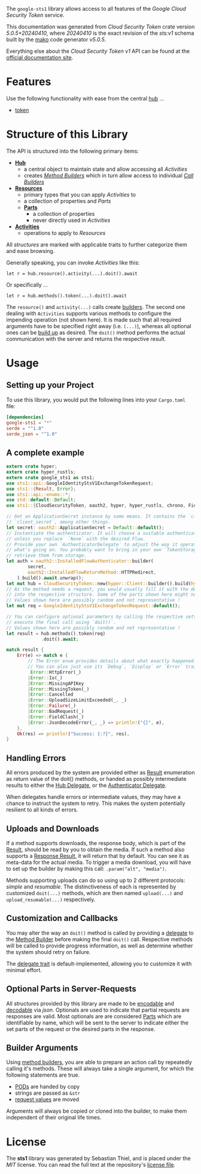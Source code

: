 <!---
DO NOT EDIT !
This file was generated automatically from 'src/generator/templates/api/README.md.mako'
DO NOT EDIT !
-->
The `google-sts1` library allows access to all features of the *Google Cloud Security Token* service.

This documentation was generated from *Cloud Security Token* crate version *5.0.5+20240410*, where *20240410* is the exact revision of the *sts:v1* schema built by the [mako](http://www.makotemplates.org/) code generator *v5.0.5*.

Everything else about the *Cloud Security Token* *v1* API can be found at the
[official documentation site](http://cloud.google.com/iam/docs/workload-identity-federation).
# Features

Use the following functionality with ease from the central [hub](https://docs.rs/google-sts1/5.0.5+20240410/google_sts1/CloudSecurityToken) ...


* [token](https://docs.rs/google-sts1/5.0.5+20240410/google_sts1/api::MethodTokenCall)



# Structure of this Library

The API is structured into the following primary items:

* **[Hub](https://docs.rs/google-sts1/5.0.5+20240410/google_sts1/CloudSecurityToken)**
    * a central object to maintain state and allow accessing all *Activities*
    * creates [*Method Builders*](https://docs.rs/google-sts1/5.0.5+20240410/google_sts1/client::MethodsBuilder) which in turn
      allow access to individual [*Call Builders*](https://docs.rs/google-sts1/5.0.5+20240410/google_sts1/client::CallBuilder)
* **[Resources](https://docs.rs/google-sts1/5.0.5+20240410/google_sts1/client::Resource)**
    * primary types that you can apply *Activities* to
    * a collection of properties and *Parts*
    * **[Parts](https://docs.rs/google-sts1/5.0.5+20240410/google_sts1/client::Part)**
        * a collection of properties
        * never directly used in *Activities*
* **[Activities](https://docs.rs/google-sts1/5.0.5+20240410/google_sts1/client::CallBuilder)**
    * operations to apply to *Resources*

All *structures* are marked with applicable traits to further categorize them and ease browsing.

Generally speaking, you can invoke *Activities* like this:

```Rust,ignore
let r = hub.resource().activity(...).doit().await
```

Or specifically ...

```ignore
let r = hub.methods().token(...).doit().await
```

The `resource()` and `activity(...)` calls create [builders][builder-pattern]. The second one dealing with `Activities`
supports various methods to configure the impending operation (not shown here). It is made such that all required arguments have to be
specified right away (i.e. `(...)`), whereas all optional ones can be [build up][builder-pattern] as desired.
The `doit()` method performs the actual communication with the server and returns the respective result.

# Usage

## Setting up your Project

To use this library, you would put the following lines into your `Cargo.toml` file:

```toml
[dependencies]
google-sts1 = "*"
serde = "^1.0"
serde_json = "^1.0"
```

## A complete example

```Rust
extern crate hyper;
extern crate hyper_rustls;
extern crate google_sts1 as sts1;
use sts1::api::GoogleIdentityStsV1ExchangeTokenRequest;
use sts1::{Result, Error};
use sts1::api::enums::*;
use std::default::Default;
use sts1::{CloudSecurityToken, oauth2, hyper, hyper_rustls, chrono, FieldMask};

// Get an ApplicationSecret instance by some means. It contains the `client_id` and
// `client_secret`, among other things.
let secret: oauth2::ApplicationSecret = Default::default();
// Instantiate the authenticator. It will choose a suitable authentication flow for you,
// unless you replace  `None` with the desired Flow.
// Provide your own `AuthenticatorDelegate` to adjust the way it operates and get feedback about
// what's going on. You probably want to bring in your own `TokenStorage` to persist tokens and
// retrieve them from storage.
let auth = oauth2::InstalledFlowAuthenticator::builder(
        secret,
        oauth2::InstalledFlowReturnMethod::HTTPRedirect,
    ).build().await.unwrap();
let mut hub = CloudSecurityToken::new(hyper::Client::builder().build(hyper_rustls::HttpsConnectorBuilder::new().with_native_roots().unwrap().https_or_http().enable_http1().build()), auth);
// As the method needs a request, you would usually fill it with the desired information
// into the respective structure. Some of the parts shown here might not be applicable !
// Values shown here are possibly random and not representative !
let mut req = GoogleIdentityStsV1ExchangeTokenRequest::default();

// You can configure optional parameters by calling the respective setters at will, and
// execute the final call using `doit()`.
// Values shown here are possibly random and not representative !
let result = hub.methods().token(req)
             .doit().await;

match result {
    Err(e) => match e {
        // The Error enum provides details about what exactly happened.
        // You can also just use its `Debug`, `Display` or `Error` traits
         Error::HttpError(_)
        |Error::Io(_)
        |Error::MissingAPIKey
        |Error::MissingToken(_)
        |Error::Cancelled
        |Error::UploadSizeLimitExceeded(_, _)
        |Error::Failure(_)
        |Error::BadRequest(_)
        |Error::FieldClash(_)
        |Error::JsonDecodeError(_, _) => println!("{}", e),
    },
    Ok(res) => println!("Success: {:?}", res),
}

```
## Handling Errors

All errors produced by the system are provided either as [Result](https://docs.rs/google-sts1/5.0.5+20240410/google_sts1/client::Result) enumeration as return value of
the doit() methods, or handed as possibly intermediate results to either the
[Hub Delegate](https://docs.rs/google-sts1/5.0.5+20240410/google_sts1/client::Delegate), or the [Authenticator Delegate](https://docs.rs/yup-oauth2/*/yup_oauth2/trait.AuthenticatorDelegate.html).

When delegates handle errors or intermediate values, they may have a chance to instruct the system to retry. This
makes the system potentially resilient to all kinds of errors.

## Uploads and Downloads
If a method supports downloads, the response body, which is part of the [Result](https://docs.rs/google-sts1/5.0.5+20240410/google_sts1/client::Result), should be
read by you to obtain the media.
If such a method also supports a [Response Result](https://docs.rs/google-sts1/5.0.5+20240410/google_sts1/client::ResponseResult), it will return that by default.
You can see it as meta-data for the actual media. To trigger a media download, you will have to set up the builder by making
this call: `.param("alt", "media")`.

Methods supporting uploads can do so using up to 2 different protocols:
*simple* and *resumable*. The distinctiveness of each is represented by customized
`doit(...)` methods, which are then named `upload(...)` and `upload_resumable(...)` respectively.

## Customization and Callbacks

You may alter the way an `doit()` method is called by providing a [delegate](https://docs.rs/google-sts1/5.0.5+20240410/google_sts1/client::Delegate) to the
[Method Builder](https://docs.rs/google-sts1/5.0.5+20240410/google_sts1/client::CallBuilder) before making the final `doit()` call.
Respective methods will be called to provide progress information, as well as determine whether the system should
retry on failure.

The [delegate trait](https://docs.rs/google-sts1/5.0.5+20240410/google_sts1/client::Delegate) is default-implemented, allowing you to customize it with minimal effort.

## Optional Parts in Server-Requests

All structures provided by this library are made to be [encodable](https://docs.rs/google-sts1/5.0.5+20240410/google_sts1/client::RequestValue) and
[decodable](https://docs.rs/google-sts1/5.0.5+20240410/google_sts1/client::ResponseResult) via *json*. Optionals are used to indicate that partial requests are responses
are valid.
Most optionals are are considered [Parts](https://docs.rs/google-sts1/5.0.5+20240410/google_sts1/client::Part) which are identifiable by name, which will be sent to
the server to indicate either the set parts of the request or the desired parts in the response.

## Builder Arguments

Using [method builders](https://docs.rs/google-sts1/5.0.5+20240410/google_sts1/client::CallBuilder), you are able to prepare an action call by repeatedly calling it's methods.
These will always take a single argument, for which the following statements are true.

* [PODs][wiki-pod] are handed by copy
* strings are passed as `&str`
* [request values](https://docs.rs/google-sts1/5.0.5+20240410/google_sts1/client::RequestValue) are moved

Arguments will always be copied or cloned into the builder, to make them independent of their original life times.

[wiki-pod]: http://en.wikipedia.org/wiki/Plain_old_data_structure
[builder-pattern]: http://en.wikipedia.org/wiki/Builder_pattern
[google-go-api]: https://github.com/google/google-api-go-client

# License
The **sts1** library was generated by Sebastian Thiel, and is placed
under the *MIT* license.
You can read the full text at the repository's [license file][repo-license].

[repo-license]: https://github.com/Byron/google-apis-rsblob/main/LICENSE.md

